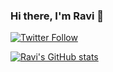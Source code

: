 ### Hi there, I'm Ravi 👋

[![Twitter Follow](https://img.shields.io/twitter/follow/r4surfer?color=1DA1F2&logo=twitter&style=for-the-badge)](https://twitter.com/intent/follow?original_referer=https%3A%2F%2Fgithub.com%2Fravimakadia&screen_name=ravimakadia)

[![Ravi's GitHub stats](https://github-readme-stats.vercel.app/api?username=ravimakadia)](https://github.com/anuraghazra/github-readme-stats)
